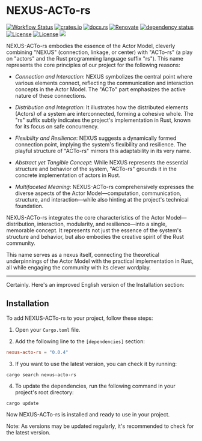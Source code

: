 # NEXUS-ACTo-rs

[![Workflow Status](https://github.com/j5ik2o/NEXUS-ACTo-rs/workflows/ci/badge.svg)](https://github.com/j5ik2o/NEXUS-ACTo-rs/actions?query=workflow%3A%22ci%22)
[![crates.io](https://img.shields.io/crates/v/NEXUS-ACTo-rs.svg)](https://crates.io/crates/NEXUS-ACTo-rs)
[![docs.rs](https://docs.rs/nexus-acto-rs/badge.svg)](https://docs.rs/nexus-acto-rs)
[![Renovate](https://img.shields.io/badge/renovate-enabled-brightgreen.svg)](https://renovatebot.com)
[![dependency status](https://deps.rs/repo/github/j5ik2o/NEXUS-ACTo-rs/status.svg)](https://deps.rs/repo/github/j5ik2o/NEXUS-ACTo-rs)
[![License](https://img.shields.io/badge/License-MIT-blue.svg)](https://opensource.org/licenses/MIT)
[![License](https://img.shields.io/badge/License-APACHE2.0-blue.svg)](https://opensource.org/licenses/apache-2-0)
[![](https://tokei.rs/b1/github/j5ik2o/NEXUS-ACTo-rs)](https://github.com/XAMPPRocky/tokei)


NEXUS-ACTo-rs embodies the essence of the Actor Model, cleverly combining "NEXUS" (connection, linkage, or center) with "ACTo-rs" (a play on "actors" and the Rust programming language suffix "rs"). This name represents the core principles of our project for the following reasons:

- *Connection and Interaction*: NEXUS symbolizes the central point where various elements connect, reflecting the communication and interaction concepts in the Actor Model. The "ACTo" part emphasizes the active nature of these connections.

- *Distribution and Integration*: It illustrates how the distributed elements (Actors) of a system are interconnected, forming a cohesive whole. The "rs" suffix subtly indicates the project's implementation in Rust, known for its focus on safe concurrency.

- *Flexibility and Resilience*: NEXUS suggests a dynamically formed connection point, implying the system's flexibility and resilience. The playful structure of "ACTo-rs" mirrors this adaptability in its very name.

- *Abstract yet Tangible Concept*: While NEXUS represents the essential structure and behavior of the system, "ACTo-rs" grounds it in the concrete implementation of actors in Rust.

- *Multifaceted Meaning*: NEXUS-ACTo-rs comprehensively expresses the diverse aspects of the Actor Model—computation, communication, structure, and interaction—while also hinting at the project's technical foundation.

NEXUS-ACTo-rs integrates the core characteristics of the Actor Model—distribution, interaction, modularity, and resilience—into a single, memorable concept. It represents not just the essence of the system's structure and behavior, but also embodies the creative spirit of the Rust community.

This name serves as a nexus itself, connecting the theoretical underpinnings of the Actor Model with the practical implementation in Rust, all while engaging the community with its clever wordplay.

---

Certainly. Here's an improved English version of the Installation section:

## Installation

To add NEXUS-ACTo-rs to your project, follow these steps:

1. Open your `Cargo.toml` file.

2. Add the following line to the `[dependencies]` section:

```toml
nexus-acto-rs = "0.0.4"
```

3. If you want to use the latest version, you can check it by running:

```shell
cargo search nexus-acto-rs
```

4. To update the dependencies, run the following command in your project's root directory:

```shell
cargo update
```

Now NEXUS-ACTo-rs is installed and ready to use in your project.

Note: As versions may be updated regularly, it's recommended to check for the latest version.
